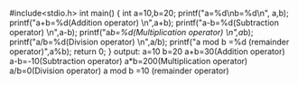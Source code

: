 #include<stdio.h>
int main()
{   int a=10,b=20;
    printf("a=%d\nb=%d\n", a,b);
    printf("a+b=%d(Addition operator) \n",a+b);
    printf("a-b=%d(Subtraction operator) \n",a-b);
    printf("a*b=%d(Multiplication operator) \n",a*b);
    printf("a/b=%d(Division operator) \n",a/b);
    printf("a mod b =%d (remainder operator)",a%b);
    return 0;
}
output: a=10
b=20
a+b=30(Addition operator)
a-b=-10(Subtraction operator)
a*b=200(Multiplication operator)
a/b=0(Division operator)
a mod b =10 (remainder operator)
